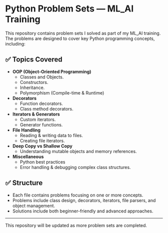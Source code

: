 # Python Problem Sets — ML_AI Training

This repository contains problem sets I solved as part of my ML_AI training. The problems are designed to cover key Python programming concepts, including:

## ✅ Topics Covered

- **OOP (Object-Oriented Programming)**
  - Classes and Objects.
  - Constructors.
  - Inheritance.
  - Polymorphism (Compile-time & Runtime)
- **Decorators**
  - Function decorators.
  - Class method decorators.
- **Iterators & Generators**
  - Custom iterators.
  - Generator functions.
- **File Handling**
  - Reading & writing data to files.
  - Creating file iterators.
- **Deep Copy vs Shallow Copy**
  - Understanding mutable objects and memory references.
- **Miscellaneous**
  - Python best practices
  - Error handling & debugging complex class structures.



## ✅ Structure

- Each file contains problems focusing on one or more concepts.
- Problems include class design, decorators, iterators, file parsers, and object management.
- Solutions include both beginner-friendly and advanced approaches.

---

This repository will be updated as more problem sets are completed.
